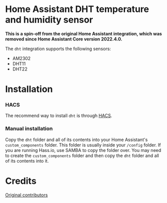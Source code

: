 # Home Assistant DHT temperature and humidity sensor

**This is a spin-off from the original Home Assistant integration, which was removed since Home Assistant Core version 2022.4.0.**

The `dht` integration supports the following sensors:

- AM2302
- DHT11
- DHT22

# Installation

### HACS

The recommend way to install `dht` is through [HACS](https://hacs.xyz/).

### Manual installation

Copy the `dht` folder and all of its contents into your Home Assistant's `custom_components` folder. This folder is usually inside your `/config` folder. If you are running Hass.io, use SAMBA to copy the folder over. You may need to create the `custom_components` folder and then copy the `dht` folder and all of its contents into it.

# Credits

[Original contributors](https://github.com/home-assistant/core/commits/2022.3.8/homeassistant/components/dht/sensor.py)
